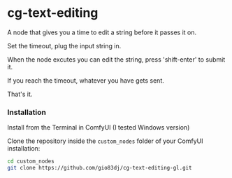 # cg-text-editing
 
A node that gives you a time to edit a string before it passes it on.

Set the timeout, plug the input string in.

When the node excutes you can edit the string, press 'shift-enter' to submit it.

If you reach the timeout, whatever you have gets sent.

That's it.



### Installation
Install from the Terminal in ComfyUI (I tested Windows version)

Clone the repository inside the `custom_nodes` folder of your ComfyUI installation:

```bash
cd custom_nodes
git clone https://github.com/gio83dj/cg-text-editing-gl.git
